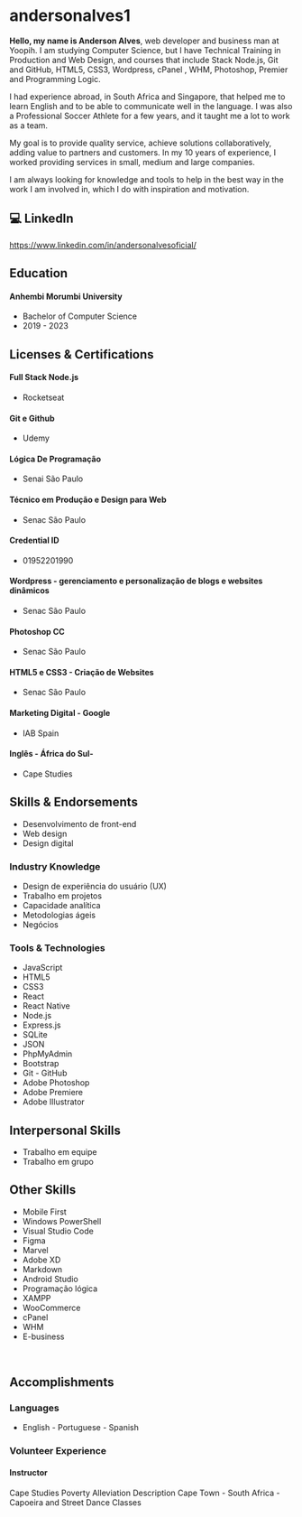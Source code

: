 # andersonalves1
 
**Hello, my name is Anderson Alves**, web developer and business man at Yoopih. I am studying Computer Science, but I have Technical Training in Production and Web Design, and courses that include Stack Node.js, Git and GitHub, HTML5, CSS3, Wordpress, cPanel , WHM, Photoshop, Premier and Programming Logic.

I had experience abroad, in South Africa and Singapore, that helped me to learn English and to be able to communicate well in the language. I was also a Professional Soccer Athlete for a few years, and it taught me a lot to work as a team.

My goal is to provide quality service, achieve solutions collaboratively, adding value to partners and customers. In my 10 years of experience, I worked providing services in small, medium and large companies.

I am always looking for knowledge and tools to help in the best way in the work I am involved in, which I do with inspiration and motivation. 


## **💻 LinkedIn**
https://www.linkedin.com/in/andersonalvesoficial/

## **Education**

#### Anhembi Morumbi University 
- Bachelor of Computer Science
- 2019 - 2023

## Licenses & Certifications
#### Full Stack Node.js
- Rocketseat

#### Git e Github
- Udemy

#### Lógica De Programação
- Senai São Paulo

#### Técnico em Produção e Design para Web
- Senac São Paulo
#### Credential ID
- 01952201990

#### Wordpress - gerenciamento e personalização de blogs e websites dinâmicos
- Senac São Paulo

#### Photoshop CC
- Senac São Paulo

#### HTML5 e CSS3 - Criação de Websites
- Senac São Paulo

#### Marketing Digital - Google
- IAB Spain

#### Inglês - África do Sul- 
- Cape Studies

## **Skills & Endorsements**
 
- Desenvolvimento de front-end
- Web design
- Design digital

### **Industry Knowledge**
- Design de experiência do usuário (UX) 
- Trabalho em projetos
- Capacidade analítica 
- Metodologias ágeis 
- Negócios

### **Tools & Technologies**
- JavaScript 
- HTML5 
- CSS3 
- React
- React Native 
- Node.js
- Express.js 
- SQLite
- JSON 
- PhpMyAdmin
- Bootstrap 
- Git - GitHub
- Adobe Photoshop 
- Adobe Premiere
- Adobe Illustrator 
 
## **Interpersonal Skills**
- Trabalho em equipe
- Trabalho em grupo

## **Other Skills**
- Mobile First
- Windows PowerShell
- Visual Studio Code 
- Figma
- Marvel
- Adobe XD 
- Markdown
- Android Studio 
- Programação lógica
- XAMPP 
- WooCommerce 
- cPanel  
- WHM
- E-business 

&nbsp;

## **Accomplishments**

### **Languages**
- English - Portuguese - Spanish

### Volunteer Experience
#### Instructor
Cape Studies
Poverty Alleviation
Description
Cape Town - South Africa - Capoeira and Street Dance Classes